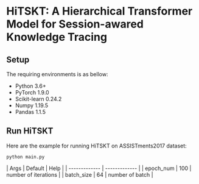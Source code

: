 # HiTSKT: A Hierarchical Transformer Model for Session-awared Knowledge Tracing

## Setup
The requiring environments is as bellow:
- Python 3.6+
- PyTorch 1.9.0
- Scikit-learn 0.24.2
- Numpy 1.19.5
- Pandas 1.1.5

## Run HiTSKT
Here are the example for running HiTSKT on ASSISTments2017 dataset:
```
python main.py
```

| Args          |  Default      |              Help              | 
| ------------- | ------------- |
| epoch_num     |    100        |    number of iterations        |
| batch_size    |    64         |      number of batch           |
